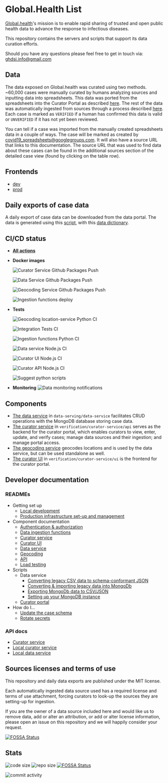 # Global.Health List

[Global.health](https://global.health)'s mission is to enable rapid sharing of trusted and open public health data to
advance the response to infectious diseases.

This repository contains the servers and scripts that support its data curation efforts.

Should you have any questions please feel free to get in touch via: ghdsi.info@gmail.com 

## Data

The data exposed on Global.health was curated using two methods. ~60,000 cases were manually curated by humans analyzing sources and inputting data into spreadsheets. This data was ported from the spreadsheets into the Curator Portal as described [here](https://github.com/globaldothealth/list/blob/main/data-serving/scripts/convert-data#converting-line-list-data). The rest of the data was automatically ingested from sources through a process described [here](https://github.com/globaldothealth/list/tree/main/ingestion/functions#ingestion-functions). Each case is marked as `VERIFIED` if a human has confirmed this data is valid or `UNVERIFIED` if it has not yet been reviewed.

You can tell if a case was imported from the manually created spreadsheets data in a couple of ways. The case will be marked as created by covid19_spreadsheets@googlegroups.com. It will also have a source URL that links to this documentation. The source URL that was used to find data about these cases can be found in the additional sources section of the detailed case view (found by clicking on the table row).

## Frontends

- [dev](https://dev-data.covid-19.global.health)
- [prod](https://data.covid-19.global.health)

## Daily exports of case data

A daily export of case data can be downloaded from the data portal. The data
is generated using this [script](data-serving/scripts/export-data/README.md), with
this [data dictionary](data-serving/scripts/export-data/functions/01-split/fields.txt).

## CI/CD status

* [**All actions**](https://github.com/globaldothealth/list/actions)

* **Docker images**

   ![Curator Service Github Packages Push](https://github.com/globaldothealth/list/workflows/Curator%20Service%20Github%20Packages%20Push/badge.svg)

   ![Data Service Github Packages Push](https://github.com/globaldothealth/list/workflows/Data%20Service%20Github%20Packages%20Push/badge.svg)

   ![Geocoding Service Github Packages Push](https://github.com/globaldothealth/list/actions/workflows/geocoding-service-package.yml/badge.svg)

   ![Ingestion functions deploy](https://github.com/globaldothealth/list/actions/workflows/ingestion-functions-deploy.yml/badge.svg)

* **Tests**

   ![Geocoding location-service Python CI](https://github.com/globaldothealth/list/actions/workflows/geocoding-service-python.yml/badge.svg)

   ![Integration Tests CI](https://github.com/globaldothealth/list/workflows/Integration%20Tests%20CI/badge.svg)

   ![Ingestion functions Python CI](https://github.com/globaldothealth/list/workflows/Ingestion%20functions%20Python%20CI/badge.svg)

   ![Data service Node.js CI](https://github.com/globaldothealth/list/workflows/Data%20service%20Node.js%20CI/badge.svg)

   ![Curator UI Node.js CI](https://github.com/globaldothealth/list/workflows/Curator%20UI%20Node.js%20CI/badge.svg)

   ![Curator API Node.js CI](https://github.com/globaldothealth/list/workflows/Curator%20API%20Node.js%20CI/badge.svg)

   ![Suggest python scripts](https://github.com/globaldothealth/list/workflows/Suggest%20python%20scripts/badge.svg)

* **Monitoring** ![Data monitoring notifications](https://github.com/globaldothealth/list/actions/workflows/monitoring-notify.yml/badge.svg)


## Components

- [The data service](data-serving/data-service) in `data-serving/data-service` facilitates CRUD operations with the
  MongoDB database storing case data.
- [The curator service](verification/curator-service/api) in `verification/curator-service/api` serves as the backend
  for the curator portal, which enables curators to view, enter, update, and verify cases; manage data sources and their
  ingestion; and manage portal access.
- [The geocoding service](geocoding/location-service) geocodes locations and is
  used by the data service, but can be used standalone as well.
- [The curator UI](verification/curator-service/ui) in `verification/curator-service/ui` is the frontend for the curator
  portal.

## Developer documentation

### READMEs

- Getting set up
  - [Local development](dev/README.md)
  - [Production infrastructure set-up and management](aws/README.md)
- Component documentation
  - [Authentication & authorization](verification/curator-service/auth.md)
  - [Data ingestion functions](ingestion/functions/README.md)
  - [Curator service](verification/curator-service/api/README.md)
  - [Curator UI](verification/curator-service/ui/README.md)
  - [Data service](data-serving/data-service/README.md)
  - [Geocoding](data-serving/data-service/src/geocoding/README.md)
  - [API](verification/curator-service/api/openapi/openapi.yaml)
  - [Load testing](loadtest/README.md)
- Scripts
  - Data service
    - [Converting legacy CSV data to schema-conformant JSON](data-serving/scripts/convert-data/README.md)
    - [Converting & importing legacy data into MongoDb](data-serving/scripts/data-pipeline/README.md)
    - [Exporting MongoDb data to CSV/JSON](data-serving/scripts/export-data/README.md)
    - [Setting up your MongoDB instance](data-serving/scripts/setup-db/README.md)
  - [Curator portal](verification/scripts/README.md)
- How do I...
  - [Update the case schema](data-serving/README.md)
  - [Rotate secrets](aws/README.md#secrets)

### API docs

- [Curator service](https://data.covid-19.global.health/api-docs)
- [Local curator service](http://localhost:3001/api-docs)
- [Local data service](http://localhost:3000/api-docs)

## Sources licenses and terms of use

This repository and daily data exports are published under the MIT license.

Each automatically ingested data source used has a required license and terms of use attachment, forcing curators to look-up the sources they are setting-up for ingestion.

If you are the owner of a data source included here and would like us to remove data, add or alter an attribution, or add or alter license information, please open an issue on this repository and we will happily consider your request.


[![FOSSA Status](https://app.fossa.com/api/projects/git%2Bgithub.com%2Fglobaldothealth%2Flist.svg?type=large)](https://app.fossa.com/projects/git%2Bgithub.com%2Fglobaldothealth%2Flist?ref=badge_large)

## Stats

![code size](https://img.shields.io/github/languages/code-size/globaldothealth/list) ![repo size](https://img.shields.io/github/repo-size/globaldothealth/list)
[![FOSSA Status](https://app.fossa.com/api/projects/git%2Bgithub.com%2Fglobaldothealth%2Flist.svg?type=shield)](https://app.fossa.com/projects/git%2Bgithub.com%2Fglobaldothealth%2Flist?ref=badge_shield)

![commit activity](https://img.shields.io/github/commit-activity/w/globaldothealth/list)
